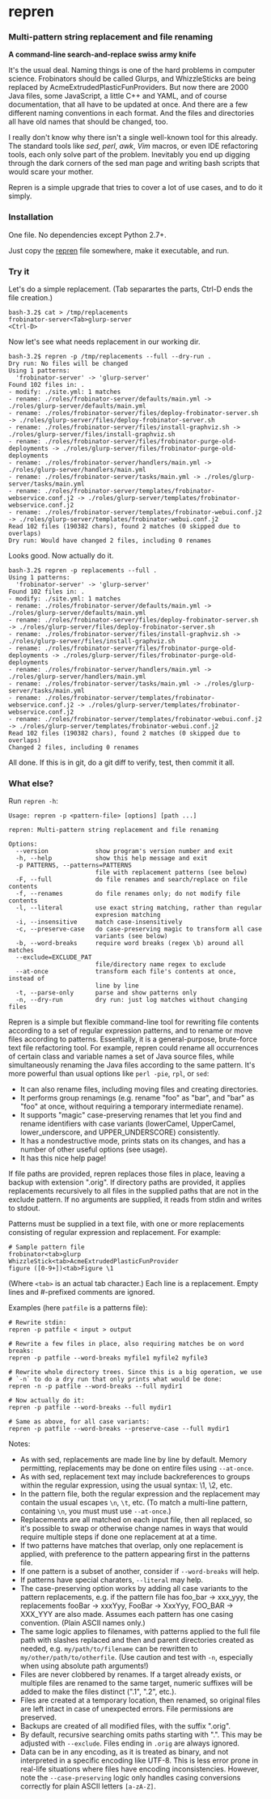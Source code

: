 repren
======

### Multi-pattern string replacement and file renaming

**A command-line search-and-replace swiss army knife**

It's the usual deal. Naming things is one of the hard problems in computer science.
Frobinators should be called Glurps, and WhizzleSticks are being replaced
by AcmeExtrudedPlasticFunProviders. But now there are 2000 Java files, some
JavaScript, a little C++ and YAML, and of course documentation, that all have
to be updated at once. And there are a few different naming conventions in
each format. And the files and directories all have old names that should be
changed, too.

I really don't know why there isn't a single well-known tool for this already.
The standard tools like *sed*, *perl*, *awk*, *Vim* macros, or even IDE refactoring
tools, each only solve part of the problem.  Inevitably you end up digging through
the dark corners of the sed man page and writing bash scripts that would scare your mother.

Repren is a simple upgrade that tries to cover a lot of use cases, and to do it simply.

### Installation

One file. No dependencies except Python 2.7+.

Just copy the [repren](https://raw.githubusercontent.com/jlevy/repren/master/repren) file somewhere, make it executable, and run.

### Try it

Let's do a simple replacement. (Tab separartes the parts, Ctrl-D ends the file creation.)

    bash-3.2$ cat > /tmp/replacements
    frobinator-server<Tab>glurp-server
    <Ctrl-D>

Now let's see what needs replacement in our working dir.

    bash-3.2$ repren -p /tmp/replacements --full --dry-run .
    Dry run: No files will be changed
    Using 1 patterns:
      'frobinator-server' -> 'glurp-server'
    Found 102 files in: .
    - modify: ./site.yml: 1 matches
    - rename: ./roles/frobinator-server/defaults/main.yml -> ./roles/glurp-server/defaults/main.yml
    - rename: ./roles/frobinator-server/files/deploy-frobinator-server.sh -> ./roles/glurp-server/files/deploy-frobinator-server.sh
    - rename: ./roles/frobinator-server/files/install-graphviz.sh -> ./roles/glurp-server/files/install-graphviz.sh
    - rename: ./roles/frobinator-server/files/frobinator-purge-old-deployments -> ./roles/glurp-server/files/frobinator-purge-old-deployments
    - rename: ./roles/frobinator-server/handlers/main.yml -> ./roles/glurp-server/handlers/main.yml
    - rename: ./roles/frobinator-server/tasks/main.yml -> ./roles/glurp-server/tasks/main.yml
    - rename: ./roles/frobinator-server/templates/frobinator-webservice.conf.j2 -> ./roles/glurp-server/templates/frobinator-webservice.conf.j2
    - rename: ./roles/frobinator-server/templates/frobinator-webui.conf.j2 -> ./roles/glurp-server/templates/frobinator-webui.conf.j2
    Read 102 files (190382 chars), found 2 matches (0 skipped due to overlaps)
    Dry run: Would have changed 2 files, including 0 renames

Looks good. Now actually do it.

    bash-3.2$ repren -p replacements --full .
    Using 1 patterns:
      'frobinator-server' -> 'glurp-server'
    Found 102 files in: .
    - modify: ./site.yml: 1 matches
    - rename: ./roles/frobinator-server/defaults/main.yml -> ./roles/glurp-server/defaults/main.yml
    - rename: ./roles/frobinator-server/files/deploy-frobinator-server.sh -> ./roles/glurp-server/files/deploy-frobinator-server.sh
    - rename: ./roles/frobinator-server/files/install-graphviz.sh -> ./roles/glurp-server/files/install-graphviz.sh
    - rename: ./roles/frobinator-server/files/frobinator-purge-old-deployments -> ./roles/glurp-server/files/frobinator-purge-old-deployments
    - rename: ./roles/frobinator-server/handlers/main.yml -> ./roles/glurp-server/handlers/main.yml
    - rename: ./roles/frobinator-server/tasks/main.yml -> ./roles/glurp-server/tasks/main.yml
    - rename: ./roles/frobinator-server/templates/frobinator-webservice.conf.j2 -> ./roles/glurp-server/templates/frobinator-webservice.conf.j2
    - rename: ./roles/frobinator-server/templates/frobinator-webui.conf.j2 -> ./roles/glurp-server/templates/frobinator-webui.conf.j2
    Read 102 files (190382 chars), found 2 matches (0 skipped due to overlaps)
    Changed 2 files, including 0 renames

All done. If this is in git, do a git diff to verify, test, then commit it all.


### What else?

Run `repren -h`:

    Usage: repren -p <pattern-file> [options] [path ...]

    repren: Multi-pattern string replacement and file renaming

    Options:
      --version             show program's version number and exit
      -h, --help            show this help message and exit
      -p PATTERNS, --patterns=PATTERNS
                            file with replacement patterns (see below)
      -F, --full            do file renames and search/replace on file contents
      -f, --renames         do file renames only; do not modify file contents
      -l, --literal         use exact string matching, rather than regular
                            expresion matching
      -i, --insensitive     match case-insensitively
      -c, --preserve-case   do case-preserving magic to transform all case
                            variants (see below)
      -b, --word-breaks     require word breaks (regex \b) around all matches
      --exclude=EXCLUDE_PAT
                            file/directory name regex to exclude
      --at-once             transform each file's contents at once, instead of
                            line by line
      -t, --parse-only      parse and show patterns only
      -n, --dry-run         dry run: just log matches without changing files


Repren is a simple but flexible command-line tool for rewriting file contents
according to a set of regular expression patterns, and to rename or move files
according to patterns. Essentially, it is a general-purpose, brute-force text
file refactoring tool. For example, repren could rename all occurrences of
certain class and variable names a set of Java source files, while
simultaneously renaming the Java files according to the same pattern. It's more
powerful than usual options like `perl -pie`, `rpl`, or `sed`:

- It can also rename files, including moving files and creating directories.
- It performs group renamings (e.g. rename "foo" as "bar", and "bar" as "foo"
  at once, without requiring a temporary intermediate rename).
- It supports "magic" case-preserving renames that let you find and rename
  identifiers with case variants (lowerCamel, UpperCamel, lower_underscore, and
  UPPER_UNDERSCORE) consistently.
- It has a nondestructive mode, prints stats on its changes, and has a number
  of other useful options (see usage).
- It has this nice help page!

If file paths are provided, repren replaces those files in place, leaving a
backup with extension ".orig". If directory paths are provided, it applies
replacements recursively to all files in the supplied paths that are not in the
exclude pattern. If no arguments are supplied, it reads from stdin and writes
to stdout.

Patterns must be supplied in a text file, with one or more replacements consisting
of regular expression and replacement. For example:

    # Sample pattern file
    frobinator<tab>glurp
    WhizzleStick<tab>AcmeExtrudedPlasticFunProvider
    figure ([0-9+])<tab>Figure \1

(Where `<tab>` is an actual tab character.) Each line is a replacement.
Empty lines and #-prefixed comments are ignored.

Examples (here `patfile` is a patterns file):

    # Rewrite stdin:
    repren -p patfile < input > output

    # Rewrite a few files in place, also requiring matches be on word breaks:
    repren -p patfile --word-breaks myfile1 myfile2 myfile3

    # Rewrite whole directory trees. Since this is a big operation, we use
    # `-n` to do a dry run that only prints what would be done:
    repren -n -p patfile --word-breaks --full mydir1

    # Now actually do it:
    repren -p patfile --word-breaks --full mydir1

    # Same as above, for all case variants:
    repren -p patfile --word-breaks --preserve-case --full mydir1

Notes:

- As with sed, replacements are made line by line by default. Memory
  permitting, replacements may be done on entire files using `--at-once`.
- As with sed, replacement text may include backreferences to groups within the
  regular expression, using the usual syntax: \1, \2, etc.
- In the pattern file, both the regular expression and the replacement may
  contain the usual escapes `\n`, `\t`, etc. (To match a multi-line pattern,
  containing `\n`, you must must use `--at-once`.)
- Replacements are all matched on each input file, then all replaced, so it's
  possible to swap or otherwise change names in ways that would require
  multiple steps if done one replacement at at a time.
- If two patterns have matches that overlap, only one replacement is applied,
  with preference to the pattern appearing first in the patterns file.
- If one pattern is a subset of another, consider if `--word-breaks` will help.
- If patterns have special charaters, `--literal` may help.
- The case-preserving option works by adding all case variants to the pattern
  replacements, e.g. if the pattern file has foo_bar -> xxx_yyy, the
  replacements fooBar -> xxxYyy, FooBar -> XxxYyy, FOO_BAR -> XXX_YYY are also
  made. Assumes each pattern has one casing convention. (Plain ASCII names only.)
- The same logic applies to filenames, with patterns applied to the full file
  path with slashes replaced and then and parent directories created as needed,
  e.g. `my/path/to/filename` can be rewritten to `my/other/path/to/otherfile`.
  (Use caution and test with `-n`, especially when using absolute path
  arguments!)
- Files are never clobbered by renames. If a target already exists, or multiple
  files are renamed to the same target, numeric suffixes will be added to make
  the files distinct (".1", ".2", etc.).
- Files are created at a temporary location, then renamed, so original files are
  left intact in case of unexpected errors. File permissions are preserved.
- Backups are created of all modified files, with the suffix ".orig".
- By default, recursive searching omits paths starting with ".". This may be
  adjusted with `--exclude`. Files ending in `.orig` are always ignored.
- Data can be in any encoding, as it is treated as binary, and not interpreted
  in a specific encoding like UTF-8. This is less error prone in real-life
  situations where files have encoding inconsistencies. However, note the
  `--case-preserving` logic only handles casing conversions correctly for plain
  ASCII letters `[a-zA-Z]`.
